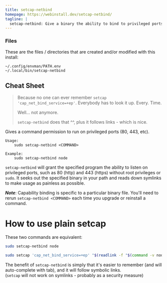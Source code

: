 ```yaml
---
title: setcap-netbind
homepage: https://webinstall.dev/setcap-netbind/
tagline: |
  setcap-netbind: Give a binary the ability to bind to privileged ports.
---
```


### Files

These are the files / directories that are created and/or modified with this
install:

```text
~/.config/envman/PATH.env
~/.local/bin/setcap-netbind
```

## Cheat Sheet

> Because no one can ever remember `setcap 'cap_net_bind_service=+ep'`.
> Everybody has to look it up. Every. Time.
>
> Well... not anymore.
>
> `setcap-netbind` does that ^^, plus it follows links - which is nice.

Gives a command permission to run on privileged ports (80, 443, etc).

```text
Usage:
    sudo setcap-netbind <COMMAND>

Example:
    sudo setcap-netbind node
```

`setcap-netbind` will grant the specified program the ability to listen on
privileged ports, such as 80 (http) and 443 (https) without root privileges or
`sudo`. It seeks out the specified binary in your path and reads down symlinks
to make usage as painless as possible.

**_Note_**: Capability binding is specific to a particular binary file. You'll
need to rerun `setcap-netbind <COMMAND>` each time you upgrade or reinstall a
command.

# How to use plain setcap

These two commands are equivalent:

```sh
sudo setcap-netbind node
```

```sh
sudo setcap 'cap_net_bind_service=+ep' "$(readlink -f "$(command -v node)")"
```

The benefit of `setcap-netbind` is simply that it's easier to remember (and will
auto-complete with tab), and it will follow symbolic links. \
(`setcap` will not work on symlinks - probably as a security measure)

<!--

# Security

This is intended for use on single-user Desktops, single-user VPS systems,
ephemeral cloud instances, etc.

(note to self: not sure how to say this because it won't matter to most people
and could sound scary - yet their alternative solution is probably much worse,
so... probably best to let them use this and be _more_ secure than scare them
with the nuance details - if you know, you know... y'know?)

-->
